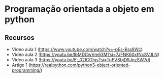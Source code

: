 # Programação orientada a objeto em python 
## Recursos 
- Video aula 1 (https://www.youtube.com/watch?v=-pEs-Bss8Wc)
- Video aula 2 (https://youtu.be/IbMDCwVm63M?si=7JFNK60xfNcSVJLN)
- Video aula 3 (https://youtu.be/Ej_02ICOIgs?si=TnFVSbjD9JnzSW7d)
- Artigo 1 (https://realpython.com/python3-object-oriented-programming/)
